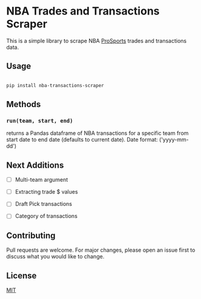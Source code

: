 # NBA Trades and Transactions Scraper

  
This is a simple library to scrape NBA [ProSports](https://www.prosportstransactions.com/basketball/) trades and transactions data. 

  
## Usage

  

```bash

pip install nba-transactions-scraper

```

  

## Methods

### `run(team, start, end)`
returns a Pandas dataframe of NBA transactions for a specific team from start date to end date (defaults to current date). Date format: ('yyyy-mm-dd')


## Next Additions

  - [ ] Multi-team argument
  - [ ] Extracting trade $ values
  - [ ] Draft Pick transactions
  - [ ] Category of transactions

  

## Contributing

Pull requests are welcome. For major changes, please open an issue first to discuss what you would like to change.

  
  

## License

[MIT](https://choosealicense.com/licenses/mit/)